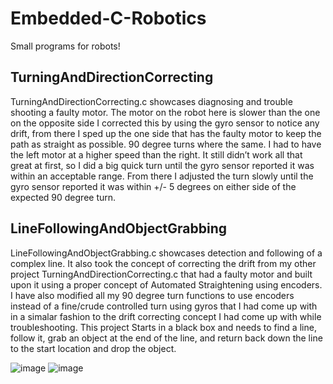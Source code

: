 # Embedded-C-Robotics
Small programs for robots!

## TurningAndDirectionCorrecting


TurningAndDirectionCorrecting.c showcases diagnosing and trouble shooting a faulty motor. The motor on the robot here is slower than the one on the opposite side I  corrected this by using the gyro sensor to notice any drift, from there I sped up the one side that has the faulty motor to keep the path as straight as possible.
90 degree turns where the same. I had to have the left motor at a higher speed than the right. It still didn’t work all that great at first, so I did a big quick turn until the gyro sensor reported it was within an acceptable range. From there I adjusted the turn slowly until the gyro sensor reported it was within +/- 5 degrees on either side of the expected 90 degree turn.


## LineFollowingAndObjectGrabbing


LineFollowingAndObjectGrabbing.c showcases detection and following of a complex line. It also took the concept of correcting the drift from my other project TurningAndDirectionCorrecting.c that had a faulty motor and built upon it using a proper concept of Automated Straightening using encoders. I have also modified all my 90 degree turn functions to use encoders instead of a fine/crude controlled turn using gyros that I had come up with in a simalar fashion to the drift correcting concept I had come up with while troubleshooting. This project Starts in a black box and needs to find a line, follow it, grab an object at the end of the line, and return back down the line to the start location and drop the object.

![image](https://user-images.githubusercontent.com/43772313/89460837-f19d9c00-d738-11ea-9ca3-d458549eacd6.png)
![image](https://user-images.githubusercontent.com/43772313/89460896-1560e200-d739-11ea-8c79-369cfe8afb26.png)
